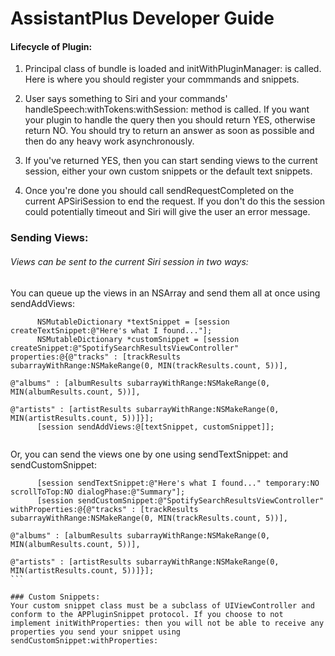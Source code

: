 # AssistantPlus Developer Guide

#### Lifecycle of Plugin:
1. Principal class of bundle is loaded and initWithPluginManager: is called. Here is where you should register your commmands and snippets.

2. User says something to Siri and your commands' handleSpeech:withTokens:withSession: method is called. If you want your plugin to handle the query then you should return YES, otherwise return NO. You should try to return an answer as soon as possible and then do any heavy work asynchronously.

3. If you've returned YES, then you can start sending views to the current session, either your own custom snippets or the default text snippets.

4. Once you're done you should call sendRequestCompleted on the current APSiriSession to end the request. If you don't do this the session could potentially timeout and Siri will give the user an error message.


### Sending Views:
###### Views can be sent to the current Siri session in two ways:

You can queue up the views in an NSArray and send them all at once using sendAddViews:
````
      NSMutableDictionary *textSnippet = [session createTextSnippet:@"Here's what I found..."];
      NSMutableDictionary *customSnippet = [session createSnippet:@"SpotifySearchResultsViewController" properties:@{@"tracks" : [trackResults subarrayWithRange:NSMakeRange(0, MIN(trackResults.count, 5))],
                                                                                        @"albums" : [albumResults subarrayWithRange:NSMakeRange(0, MIN(albumResults.count, 5))],
                                                                                        @"artists" : [artistResults subarrayWithRange:NSMakeRange(0, MIN(artistResults.count, 5))]}];
      [session sendAddViews:@[textSnippet, customSnippet]];
      
````

Or, you can send the views one by one using sendTextSnippet: and sendCustomSnippet:
````
      [session sendTextSnippet:@"Here's what I found..." temporary:NO scrollToTop:NO dialogPhase:@"Summary"];
      [session sendCustomSnippet:@"SpotifySearchResultsViewController" withProperties:@{@"tracks" : [trackResults subarrayWithRange:NSMakeRange(0, MIN(trackResults.count, 5))],
                                                                                      @"albums" : [albumResults subarrayWithRange:NSMakeRange(0, MIN(albumResults.count, 5))],
                                                                                      @"artists" : [artistResults subarrayWithRange:NSMakeRange(0, MIN(artistResults.count, 5))]}];
```

### Custom Snippets:
Your custom snippet class must be a subclass of UIViewController and conform to the APPluginSnippet protocol. If you choose to not implement initWithProperties: then you will not be able to receive any properties you send your snippet using sendCustomSnippet:withProperties:
